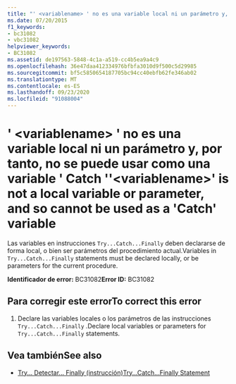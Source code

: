 ```yaml
---
title: "' <variablename> ' no es una variable local ni un parámetro y, por tanto, no se puede usar como una variable ' Catch '"
ms.date: 07/20/2015
f1_keywords:
- bc31082
- vbc31082
helpviewer_keywords:
- BC31082
ms.assetid: de197563-5848-4c1a-a519-cc4b5ea9a4c9
ms.openlocfilehash: 36e47daa412334976bfbfa3010d9f500c5d29985
ms.sourcegitcommit: bf5c5850654187705bc94cc40ebfb62fe346ab02
ms.translationtype: MT
ms.contentlocale: es-ES
ms.lasthandoff: 09/23/2020
ms.locfileid: "91088004"
---
```

# <a name="variablename-is-not-a-local-variable-or-parameter-and-so-cannot-be-used-as-a-catch-variable"></a><span data-ttu-id="66ace-102">' \<variablename> ' no es una variable local ni un parámetro y, por tanto, no se puede usar como una variable ' Catch '</span><span class="sxs-lookup"><span data-stu-id="66ace-102">'\<variablename>' is not a local variable or parameter, and so cannot be used as a 'Catch' variable</span></span>

<span data-ttu-id="66ace-103">Las variables en instrucciones `Try...Catch...Finally` deben declararse de forma local, o bien ser parámetros del procedimiento actual.</span><span class="sxs-lookup"><span data-stu-id="66ace-103">Variables in `Try...Catch...Finally` statements must be declared locally, or be parameters for the current procedure.</span></span>  
  
 <span data-ttu-id="66ace-104">**Identificador de error:** BC31082</span><span class="sxs-lookup"><span data-stu-id="66ace-104">**Error ID:** BC31082</span></span>  
  
## <a name="to-correct-this-error"></a><span data-ttu-id="66ace-105">Para corregir este error</span><span class="sxs-lookup"><span data-stu-id="66ace-105">To correct this error</span></span>  
  
1. <span data-ttu-id="66ace-106">Declare las variables locales o los parámetros de las instrucciones `Try...Catch...Finally` .</span><span class="sxs-lookup"><span data-stu-id="66ace-106">Declare local variables or parameters for `Try...Catch...Finally` statements.</span></span>  
  
## <a name="see-also"></a><span data-ttu-id="66ace-107">Vea también</span><span class="sxs-lookup"><span data-stu-id="66ace-107">See also</span></span>

- [<span data-ttu-id="66ace-108">Try... Detectar... Finally (instrucción)</span><span class="sxs-lookup"><span data-stu-id="66ace-108">Try...Catch...Finally Statement</span></span>](../language-reference/statements/try-catch-finally-statement.md)
